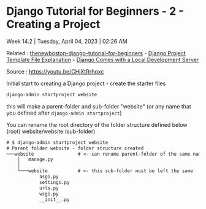 # Django Tutorial for Beginners - 2 - Creating a Project

Week 14.2 | Tuesday, April 04, 2023 | 02:26 AM

Related : [thenewboston-django-tutorial-for-beginners](thenewboston-django-tutorial-for-beginners.md) - [Django Project Template File Explanation](Django%20Project%20Template%20File%20Explanation.md) - [Django Comes with a Local Development Server](Django%20Comes%20with%20a%20Local%20Development%20Server.md)

Source : https://youtu.be/CHjXtRrhqxc

Initial start to creating a Django project - create the starter files

```txt
django-admin startproject website
```

this will make a parent-folder and sub-folder "website" (or any name that you defined after `django-admin startproject`)

You can rename the root directory of the folder structure defined below
(root) website/website (sub-folder)

```txt
# $ django-admin startproject website
# Parent folder website - folder structure created
───website                # <- can rename parent-folder of the same name
    │   manage.py
    │
    └───website           # <- this sub-folder must be left the same
            asgi.py
            settings.py
            urls.py
            wsgi.py
            __init__.py
```
